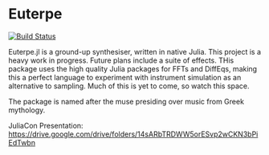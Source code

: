 # Euterpe

[![Build Status](https://github.com/SquidSinker/Euterpe.jl/actions/workflows/CI.yml/badge.svg?branch=main)](https://github.com/SquidSinker/Euterpe.jl/actions/workflows/CI.yml?query=branch%3Amain)

Euterpe.jl is a ground-up synthesiser, written in native Julia. This project is a heavy work in progress. Future plans include a suite of effects. THis package uses the high quality Julia packages for FFTs and DiffEqs, making this a perfect language to experiment with instrument simulation as an alternative to sampling. Much of this is yet to come, so watch this space.

The package is named after the muse presiding over music from Greek mythology.

JuliaCon Presentation: https://drive.google.com/drive/folders/14sARbTRDWW5orESvp2wCKN3bPiEdTwbn
